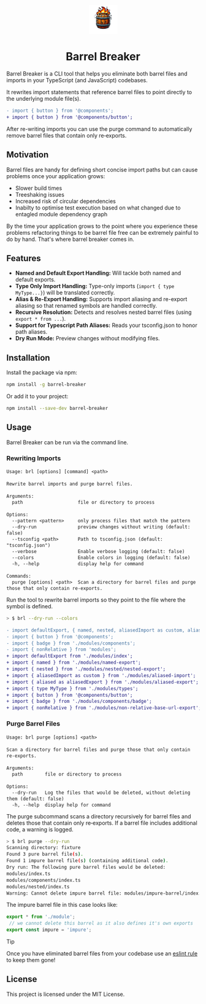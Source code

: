 <div align="center">
  <img src="./icon.png" width="75" alt="icon" />
  <h1>Barrel Breaker</h1>
</div>

Barrel Breaker is a CLI tool that helps you eliminate both barrel files and imports in your TypeScript (and JavaScript) codebases.

It rewrites import statements that reference barrel files to point directly to the underlying module file(s). 

```diff
- import { button } from '@components';
+ import { button } from '@components/button';
```

After re-writing imports you can use the purge command to automatically remove barrel files that contain only re‑exports.

## Motivation

Barrel files are handy for defining short concise import paths but can cause problems once your application grows:

- Slower build times
- Treeshaking issues
- Increased risk of circular dependencies
- Inabilty to optimise test execution based on what changed  due to entagled module dependency graph

By the time your application grows to the point where you experience these problems refactoring things to be barrel file free can be
extremely painful to do by hand. That's where barrel breaker comes in.

## Features

- **Named and Default Export Handling:** Will tackle both named and default exports.
- **Type Only Import Handling:** Type-only imports (`import { type MyType...}`) will be translated correctly.
- **Alias & Re-Export Handling:** Supports import aliasing and re-export aliasing so that renamed symbols are handled correctly.
- **Recursive Resolution:** Detects and resolves nested barrel files (using `export * from ...`).
- **Support for Typescript Path Aliases:** Reads your tsconfig.json to honor path aliases.
- **Dry Run Mode:** Preview changes without modifying files.


## Installation
Install the package via npm:

```bash
npm install -g barrel-breaker
```
Or add it to your project:

```bash
npm install --save-dev barrel-breaker
```

## Usage

Barrel Breaker can be run via the command line.

### Rewriting Imports


```
Usage: brl [options] [command] <path>

Rewrite barrel imports and purge barrel files.

Arguments:
  path                    file or directory to process

Options:
  --pattern <pattern>     only process files that match the pattern
  --dry-run               preview changes without writing (default: false)
  --tsconfig <path>       Path to tsconfig.json (default: "tsconfig.json")
  --verbose               Enable verbose logging (default: false)
  --colors                Enable colors in logging (default: false)
  -h, --help              display help for command

Commands:
  purge [options] <path>  Scan a directory for barrel files and purge those that only contain re-exports.
```

Run the tool to rewrite barrel imports so they point to the file where the symbol is defined.

```sh
> $ brl --dry-run --colors                                                                                                                                                                                    [±main ●]
```

```diff
- import defaultExport, { named, nested, aliasedImport as custom, aliasedExport, type MyType } from './modules';
- import { button } from '@components';
- import { badge } from './modules/components';
- import { nonRelative } from 'modules';
+ import defaultExport from './modules/index';
+ import { named } from './modules/named-export';
+ import { nested } from './modules/nested/nested-export';
+ import { aliasedImport as custom } from './modules/aliased-import';
+ import { aliased as aliasedExport } from './modules/aliased-export';
+ import { type MyType } from './modules/types';
+ import { button } from '@components/button';
+ import { badge } from './modules/components/badge';
+ import { nonRelative } from './modules/non-relative-base-url-export';
```

### Purge Barrel Files

```
Usage: brl purge [options] <path>

Scan a directory for barrel files and purge those that only contain re-exports.

Arguments:
  path        file or directory to process

Options:
  --dry-run   Log the files that would be deleted, without deleting them (default: false)
  -h, --help  display help for command

```

The purge subcommand scans a directory recursively for barrel files and deletes those that contain only re‑exports. 
If a barrel file includes additional code, a warning is logged.

```sh
> $ brl purge --dry-run                                                                                                                                                                                       [±main ●]
Scanning directory: fixture
Found 3 pure barrel file(s).
Found 1 impure barrel file(s) (containing additional code).
Dry run: The following pure barrel files would be deleted:
modules/index.ts
modules/components/index.ts
modules/nested/index.ts
Warning: Cannot delete impure barrel file: modules/impure-barrel/index.ts
```

The impure barrel file in this case looks like:

```ts
export * from './module';
 // we cannot delete this barrel as it also defines it's own exports
export const impure = 'impure';
```

> [!TIP]
> Once you have eliminated barrel files from your codebase use an [eslint rule](https://www.npmjs.com/package/eslint-plugin-no-barrel-files) to keep them gone!

## License

This project is licensed under the MIT License.
